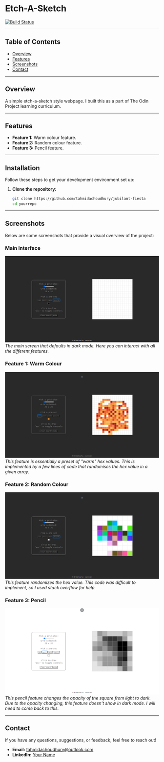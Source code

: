 # Etch-A-Sketch

[![Build Status](https://img.shields.io/badge/build-passing-brightgreen)](https://github.com/tahmidachoudhury/jubilant-fiesta)

---

## Table of Contents

- [Overview](#overview)
- [Features](#features)
- [Screenshots](#screenshots)
- [Contact](#contact)

---

## Overview

A simple etch-a-sketch style webpage. I built this as a part of The Odin Project learning curriculum.

---

## Features

- **Feature 1:** Warm colour feature.
- **Feature 2:** Random colour feature.
- **Feature 3:** Pencil feature.

---

## Installation

Follow these steps to get your development environment set up:

1. **Clone the repository:**
   ```bash
   git clone https://github.com/tahmidachoudhury/jubilant-fiesta
   cd yourrepo
   ```

---

## Screenshots

Below are some screenshots that provide a visual overview of the project:

### Main Interface

![Main Interface](images/dark-mode.png)
_The main screen that defaults in dark mode. Here you can interact with all the different features._

### Feature 1: Warm Colour

![Feature 1](images/warm-colour.png)
_This feature is essentially a preset of "warm" hex values. This is implemented by a few lines of code that randomises the hex value in a given array._

### Feature 2: Random Colour

![Feature 2](images/random.png)
_This feature randomizes the hex value. This code was difficult to implement, so I used stack overflow for help._

### Feature 3: Pencil

![Feature 3](images/pencil-mode.png)
_This pencil feature changes the opacity of the square from light to dark. Due to the opacity changing, this feature doesn't show in dark mode. I will need to come back to this._

---

## Contact

If you have any questions, suggestions, or feedback, feel free to reach out!

- **Email:** [tahmidachoudhury@outlook.com](mailto:tahmidachoudhury@outlook.com)
- **LinkedIn:** [Your Name](https://www.linkedin.com/in/tahmid-choudhury-a1a05a252)

